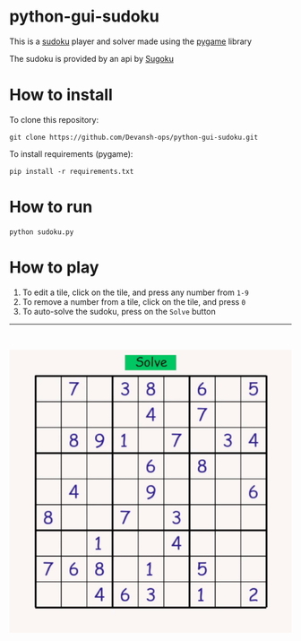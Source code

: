 # python-gui-sudoku

This is a [sudoku](https://sudoku.com/) player and solver made using the [pygame](https://www.pygame.org/) library

The sudoku is provided by an api by [Sugoku]("https://sugoku.herokuapp.com/")

# How to install
To clone this repository: 
```
git clone https://github.com/Devansh-ops/python-gui-sudoku.git
```
To install requirements (pygame):
```
pip install -r requirements.txt
```

# How to run
```
python sudoku.py
```

# How to play
1. To edit a tile, click on the tile, and press any number from `1-9`
2. To remove a number from a tile, click on the tile, and press `0`
3. To auto-solve the sudoku, press on the `Solve` button
---
<br>

![Sudoku-example-play](./example.gif)